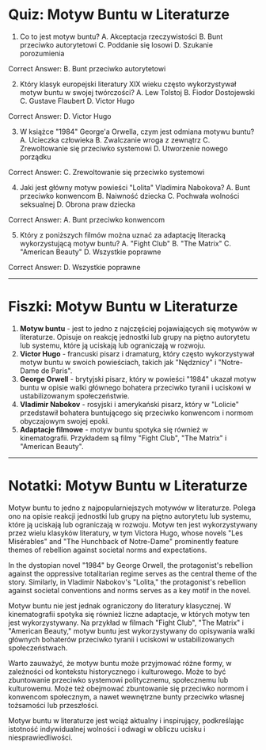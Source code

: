  # Quiz: Motyw Buntu w Literaturze

1. Co to jest motyw buntu?
A. Akceptacja rzeczywistości
B. Bunt przeciwko autorytetowi
C. Poddanie się losowi
D. Szukanie porozumienia

Correct Answer: B. Bunt przeciwko autorytetowi

2. Który klasyk europejski literatury XIX wieku często wykorzystywał motyw buntu w swojej twórczości?
A. Lew Tolstoj
B. Fiodor Dostojewski
C. Gustave Flaubert
D. Victor Hugo

Correct Answer: D. Victor Hugo

3. W książce "1984" George'a Orwella, czym jest odmiana motywu buntu?
A. Ucieczka człowieka
B. Zwalczanie wroga z zewnątrz
C. Zrewoltowanie się przeciwko systemowi
D. Utworzenie nowego porządku

Correct Answer: C. Zrewoltowanie się przeciwko systemowi

4. Jaki jest główny motyw powieści "Lolita" Vladimira Nabokova?
A. Bunt przeciwko konwencom
B. Naiwność dziecka
C. Pochwała wolności seksualnej
D. Obrona praw dziecka

Correct Answer: A. Bunt przeciwko konwencom

5. Który z poniższych filmów można uznać za adaptację literacką wykorzystującą motyw buntu?
A. "Fight Club"
B. "The Matrix"
C. "American Beauty"
D. Wszystkie poprawne

Correct Answer: D. Wszystkie poprawne

---

# Fiszki: Motyw Buntu w Literaturze

1. **Motyw buntu** - jest to jedno z najczęściej pojawiających się motywów w literaturze. Opisuje on reakcję jednostki lub grupy na piętno autorytetu lub systemu, które ją uciskają lub ograniczają w rozwoju.
2. **Victor Hugo** - francuski pisarz i dramaturg, który często wykorzystywał motyw buntu w swoich powieściach, takich jak "Nędznicy" i "Notre-Dame de Paris".
3. **George Orwell** - brytyjski pisarz, który w powieści "1984" ukazał motyw buntu w opisie walki głównego bohatera przeciwko tyranii i uciskowi w ustabilizowanym społeczeństwie.
4. **Vladimir Nabokov** - rosyjski i amerykański pisarz, który w "Lolicie" przedstawił bohatera buntującego się przeciwko konwencom i normom obyczajowym swojej epoki.
5. **Adaptacje filmowe** - motyw buntu spotyka się również w kinematografii. Przykładem są filmy "Fight Club", "The Matrix" i "American Beauty".

---

# Notatki: Motyw Buntu w Literaturze

Motyw buntu to jedno z najpopularniejszych motywów w literaturze. Polega ono na opisie reakcji jednostki lub grupy na piętno autorytetu lub systemu, które ją uciskają lub ograniczają w rozwoju. Motyw ten jest wykorzystywany przez wielu klasyków literatury, w tym Victora Hugo,
whose novels "Les Misérables" and "The Hunchback of Notre-Dame" prominently feature themes of rebellion against societal norms and expectations.

In the dystopian novel "1984" by George Orwell, the protagonist's rebellion against the oppressive totalitarian regime serves as the central theme of the story. Similarly, in Vladimir Nabokov's "Lolita," the protagonist's rebellion against societal conventions and norms serves as a key motif in the novel.

Motyw buntu nie jest jednak ograniczony do literatury klasycznej. W kinematografii spotyka się również liczne adaptacje, w których motyw ten jest wykorzystywany. Na przykład w filmach "Fight Club", "The Matrix" i "American Beauty," motyw buntu jest wykorzystywany do opisywania walki głównych bohaterów przeciwko tyranii i uciskowi w ustabilizowanych społeczeństwach.

Warto zauważyć, że motyw buntu może przyjmować różne formy, w zależności od kontekstu historycznego i kulturowego. Może to być zbuntowanie przeciwko systemowi politycznemu, społecznemu lub kulturowemu. Może też obejmować zbuntowanie się przeciwko normom i konwencom społecznym, a nawet wewnętrzne bunty przeciwko własnej tożsamości lub przeszłości.

Motyw buntu w literaturze jest wciąż aktualny i inspirujący, podkreślając istotność indywidualnej wolności i odwagi w obliczu ucisku i niesprawiedliwości.